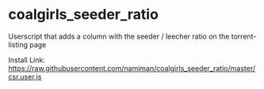 # coalgirls_seeder_ratio
Userscript that adds a column with the seeder / leecher ratio on the torrent-listing page

Install Link: https://raw.githubusercontent.com/namiman/coalgirls_seeder_ratio/master/csr.user.js
